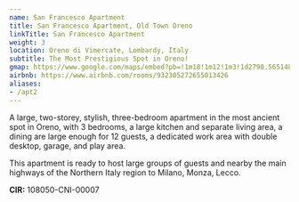 ```yaml
---
name: San Francesco Apartment
title: San Francesco Apartment, Old Town Oreno
linkTitle: San Francesco Apartment
weight: 3
location: Oreno di Vimercate, Lombardy, Italy
subtitle: The Most Prestigious Spot in Oreno!
gmap: https://www.google.com/maps/embed?pb=!1m18!1m12!1m3!1d2790.565148716375!2d9.351513396789546!3d45.619382000000016!2m3!1f0!2f0!3f0!3m2!1i1024!2i768!4f13.1!3m3!1m2!1s0x4786b16bb5ea2b05%3A0xf829e548d0ba4a8a!2sCasaway%20-%20Appartamento%20San%20Francesco%20-%20Centro%20Storico%20Oreno%2C%20Vimercate!5e0!3m2!1sen!2sus!4v1690989315124!5m2!1sen!2sus
airbnb: https://www.airbnb.com/rooms/932305272655013426
aliases:
- /apt2
---
```

A large, two-storey, stylish, three-bedroom apartment in the most ancient spot
in Oreno, with 3 bedrooms, a large kitchen and separate living area, a
dining are large enough for 12 guests, a dedicated work area with double
desktop, garage, and play area.

This apartment is ready to host large groups of guests and nearby the main
highways of the Northern Italy region to Milano, Monza, Lecco.

**CIR:** 108050-CNI-00007
